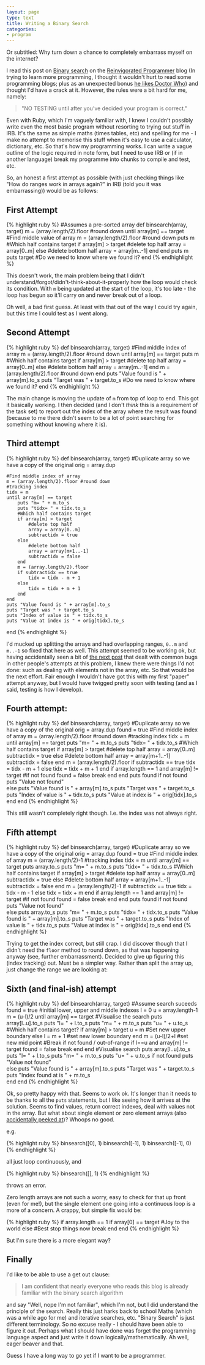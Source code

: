 ```yaml
---
layout: page
type: text
title: Writing a Binary Search
categories: 
- program
---
```

Or subtitled: Why turn down a chance to completely embarrass myself on the internet?

I read this post on [Binary search](http://reprog.wordpress.com/2010/04/19/are-you-one-of-the-10-percent/) on the [Reinvigorated Programmer](http://reprog.wordpress.com) blog (In trying to learn more programming, I thought it wouldn't hurt to read some programming blogs; plus as an unexpected bonus [he likes Doctor Who](http://reprog.wordpress.com/2010/04/17/victory-of-the-daleks-11th-doctor-episode-3/)) and thought I'd have a crack at it. However, the rules were a bit hard for me, namely:

> "NO TESTING until after you’ve decided your program is correct."

Even with Ruby, which I'm vaguely familiar with, I knew I couldn't possibly write even the most basic program without resorting to trying out stuff in IRB. It's the same as simple maths (times tables, etc) and spelling for me - I make no attempt to memorise this stuff when it's easy to use a calculator, dictionary, etc. So that's how my programming works. I can write a vague outline of the logic required in note form, but I need to use IRB or (if in another language) break my programme into chunks to compile and test, etc. 

So, an honest a first attempt as possible (with just checking things like "How do ranges work in arrays again?" in IRB (told you it was embarrassing)) would be as follows:

## First Attempt

{% highlight ruby %}
#Assumes a pre-sorted array
def binsearch(array, target)
	m = (array.length/2).floor #round down 
	until array[m] == target
		#Find middle value of array
		m = (array.length/2).floor #round down 
		puts m
		#Which half contains target
		if array[m] > target
			#delete top half
			array = array[0..m]
		else 
			#delete bottom half
			array = array[m..-1]
		end
	end
	puts m
	puts target
	#Do we need to know where we found it?
end
{% endhighlight %}

This doesn't work, the main problem being that I didn't understand/forgot/didn't-think-about-it-properly how the loop would check its condition. With `m` being updated at the start of the loop, it's too late - the loop has begun so it'll carry on and never break out of a loop.

Oh well, a bad first guess. At least with that out of the way I could try again, but this time I could test as I went along.

## Second Attempt

{% highlight ruby %}
def binsearch(array, target)
	#Find middle index of array
	m = (array.length/2).floor #round down
	until array[m] == target
		puts m
		#Which half contains target
		if array[m] > target
			#delete top half
			array = array[0..m]
		else 
			#delete bottom half
			array = array[m..-1]
		end
		m = (array.length/2).floor #round down 
	end
	puts "Value found is " + array[m].to_s
	puts "Target was " + target.to_s
	#Do we need to know where we found it?
end
{% endhighlight %}

The main change is moving the update of `m` from top of loop to end. This got it basically working. I then decided (and I don't *think* this is a requirement of the task set) to report out the index of the array where the result was found (because to me there didn't seem to be a lot of point searching for something without knowing where it is).

## Third attempt

{% highlight ruby %}
def binsearch(array, target)
	#Duplicate array so we have a copy of the original
	orig = array.dup

	#Find middle index of array
	m = (array.length/2).floor #round down
	#tracking index
	tidx = m
	until array[m] == target
		puts "m= " + m.to_s
		puts "tidx= " + tidx.to_s
		#Which half contains target
		if array[m] > target
			#delete top half
			array = array[0..m]
			subtractidx = true
		else 
			#delete bottom half
			array = array[m+1..-1]
			subtractidx = false
		end
		m = (array.length/2).floor 
		if subtractidx == true
			tidx = tidx - m + 1
		else
			tidx = tidx + m + 1
		end
	end
	puts "Value found is " + array[m].to_s
	puts "Target was " + target.to_s
	puts "Index of value is " + tidx.to_s
	puts "Value at index is " + orig[tidx].to_s
end
{% endhighlight %}

I'd mucked up splitting the arrays and had overlapping ranges, `0..m` and `m..-1` so fixed that here as well. This attempt seemed to be working ok, but having accidentally seen a bit of [the next post](http://reprog.wordpress.com/2010/04/21/binary-search-redux-part-1/) that dealt with common bugs in other people's attempts at this problem, I knew there were things I'd not done: such as dealing with elements not in the array, etc. So that would be the next effort. Fair enough I wouldn't have got this with my first "paper" attempt anyway, but I would have twigged pretty soon with testing (and as I said, testing is how I develop).

## Fourth attempt:

{% highlight ruby %}
def binsearch(array, target)
	#Duplicate array so we have a copy of the original
	orig = array.dup
	found = true
	#Find middle index of array
	m = (array.length/2).floor #round down
	#tracking index
	tidx = m
	until array[m] == target
		puts "m= " + m.to_s
		puts "tidx= " + tidx.to_s
		#Which half contains target
		if array[m] > target
			#delete top half
			array = array[0..m]
			subtractidx = true
		else 
			#delete bottom half
			array = array[m+1..-1]
			subtractidx = false
		end
		m = (array.length/2).floor 
		if subtractidx == true
			tidx = tidx - m + 1
		else
			tidx = tidx + m + 1
		end
		if array.length == 1 and array[m] != target #if not found
			found = false
			break
		end
	end
	puts found
	if not found
		puts "Value not found"      
	else
		puts "Value found is " + array[m].to_s
		puts "Target was " + target.to_s
		puts "Index of value is " + tidx.to_s
		puts "Value at index is " + orig[tidx].to_s
	end
end
{% endhighlight %}

This still wasn't completely right though. I.e. the index was not always right. 

## Fifth attempt

{% highlight ruby %}
def binsearch(array, target)
	#Duplicate array so we have a copy of the original
	orig = array.dup
	found = true
	#Find middle index of array
	m = (array.length/2)-1
	#tracking index
	tidx = m
	until array[m] == target
		puts array.to_s
		puts "m= " + m.to_s
		puts "tidx= " + tidx.to_s
		#Which half contains target
		if array[m] > target
			#delete top half
			array = array[0..m]
			subtractidx = true
		else 
			#delete bottom half
			array = array[m+1..-1]
			subtractidx = false
		end
		m = (array.length/2)-1 
		if subtractidx == true
			tidx = tidx - m - 1 
		else
			tidx = tidx + m
		end
		if array.length == 1 and array[m] != target #if not found
			found = false
			break
		end
	end
	puts found
	if not found
		puts "Value not found"		
	else
		puts array.to_s
		puts "m= " + m.to_s
		puts "tidx= " + tidx.to_s
		puts "Value found is " + array[m].to_s
		puts "Target was " + target.to_s
		puts "Index of value is " + tidx.to_s
		puts "Value at index is " + orig[tidx].to_s
	end
 end
{% endhighlight %}

Trying to get the index correct, but still crap. I did discover though that I didn't need the `floor` method to round down, as that was happening anyway (see, further embarrassment). Decided to give up figuring this (index tracking) out. Must be a simpler way. Rather than split the array up, just change the range we are looking at:

## Sixth (and final-ish) attempt

{% highlight ruby %}
def binsearch(array, target)
	#Assume search suceeds
	found = true
	#initial lower, upper and middle indexes
	l = 0
	u = array.length-1
	m = (u-l)/2
	until array[m] == target
		#Visualise the search
		puts array[l..u].to_s
		puts "l= " + l.to_s
		puts "m= " + m.to_s
		puts "u= " + u.to_s
		#Which half contains target?
		if array[m] > target
			u = m #Set new upper boundary
		else 
			l = m + 1 #set new lower boundary
		end
		m = (u-l)/2+l #set new mid point
		#Break if not found / out-of-range
		if l==u and array[m] != target
			found = false
			break
		end
	end
	#Visualise search
	puts array[l..u].to_s
	puts "l= " + l.to_s
	puts "m= " + m.to_s
	puts "u= " + u.to_s
	if not found
		puts "Value not found"		
	else
		puts "Value found is " + array[m].to_s
		puts "Target was " + target.to_s
		puts "Index found at is " + m.to_s		
	end
 end
{% endhighlight %}

Ok, so pretty happy with that. Seems to work ok. It's longer than it needs to be thanks to all the `puts` statements, but I like seeing how it arrives at the solution. Seems to find values, return correct indexes, deal with values not in the array. But what about single element or zero element arrays (also [accidentally peeked at](http://reprog.wordpress.com/2010/04/21/binary-search-redux-part-1/))? Whoops no good. 

e.g.

{% highlight ruby %}
binsearch([0], 1)
binsearch([-1], 1)
binsearch([-1], 0)
{% endhighlight %}

all just loop continuously, and

{% highlight ruby %}
binsearch([], 1) 
{% endhighlight %}

throws an error.

Zero length arrays are not such a worry, easy to check for that up front (even for me!), but the single element one going into a continuous loop is a more of a concern. A crappy, but simple fix would be:

{% highlight ruby %}
if array.length == 1
	if array[0] == target
		#Joy to the world
	else
		#Best stop things now
		break
	end
end
{% endhighlight %}

But I'm sure there is a more elegant way?

## Finally

I'd like to be able to use a get out clause:

> I am confident that nearly everyone who reads this blog is already familiar with the binary search algorithm

and say "Well, nope I'm not familiar", which I'm not, but I did understand the principle of the search. Really this just harks back to school Maths (which was a while ago for me) and iterative searches, etc. "Binary Search" is just different terminology. So no excuse really - I should have been able to figure it out. Perhaps what I should have done was forget the programming language aspect and just write it down logically/mathematically. Ah well, eager beaver and that.

Guess I have a long way to go yet if I want to be a programmer.
